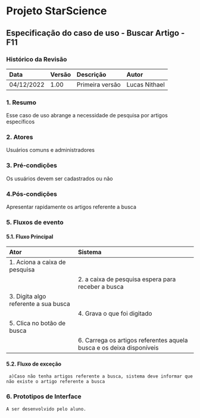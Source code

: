﻿# **Projeto StarScience**

## Especificação do caso de uso - Buscar Artigo - F11
### Histórico da Revisão 

|  Data  | Versão | Descrição | Autor |
|:-------|:-------|:----------|:------|
| 04/12/2022 | 1.00 | Primeira versão | Lucas Nithael |

### 1. Resumo 

Esse caso de uso abrange a necessidade de pesquisa por artigos específicos

### 2. Atores 

Usuários comuns e administradores

### 3. Pré-condições

Os usuários devem ser cadastrados ou não

### 4.Pós-condições

Apresentar rapidamente os artigos referente a busca

### 5. Fluxos de evento

#### 5.1. Fluxo Principal 
|  Ator  | Sistema |
|:-------|:------- |
|1.  Aciona a caixa de pesquisa|
||2.  a caixa de pesquisa espera para receber a busca||
|3.  Digita algo referente a sua busca||
||4.  Grava o que foi digitado||
|5. Clica no botão de busca||
||6. Carrega os artigos referentes aquela busca e os deixa disponíveis||

#### 5.2. Fluxo de exceção
     a)Caso não tenha artigos referente a busca, sistema deve informar que não existe o artigo referente a busca
     
### 6. Prototipos de Interface

`A ser desenvolvido pelo aluno.`
